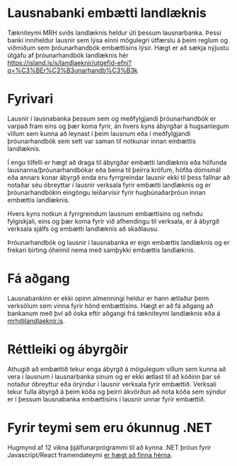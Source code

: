 # Lausnabanki embætti landlæknis
Tækniteymi MRH sviðs landlæknis heldur úti þessum lausnarbanka. Þessi banki inniheldur lausnir sem lýsa einni mögulegri útfærslu á þeim reglum og viðmiðum sem þróunarhandbók embættisins lýsir.
Hægt er að sækja nýjustu útgáfu af þróunarhandbók landlæknis hér https://island.is/s/landlaeknir/utgefid-efni?q=%C3%BEr%C3%B3unarhandb%C3%B3k

# Fyrivari
Lausnir í lausnabanka þessum sem og meðfylgjandi þróunarhandbók er varpað fram eins og þær koma fyrir, án hvers kyns ábyrgðar á hugsanlegum villum sem kunna að leynast í þeim lausnum eða í meðfylgjandi þróunarhandbók sem sett var saman til notkunar innan embættis landlæknis. 

Í engu tilfelli er hægt að draga til ábyrgðar embætti landlæknis eða höfunda lausnanna/þróunarhandbókar eða beina til þeirra kröfum, höfða dómsmál eða annars konar ábyrgð enda eru fyrrgreindar lausnir ekki til þess fallnar að notaðar séu óbreyttar í lausnir verksala fyrir embætti landlæknis og er þróunarhandbókin eingöngu leiðarvísir fyrir hugbúnaðarþróun innan embættis landlæknis. 

Hvers kyns notkun á fyrrgreindum lausnum embættisins og nefndu fylgiskjali, eins og þær koma fyrir við afhendingu til verksala, er á ábyrgð verksala sjálfs og embætti landlæknis að skaðlausu. 

Þróunarhandbók og lausnir í lausnabanka er eign embættis landlæknis og er frekari birting óheimil nema með samþykki embættis landlæknis.


# Fá aðgang
Lausnabankinn er ekki opinn almenningi heldur er hann ætlaður þeim verksölum sem vinna fyrir hönd embættisins. 
Hægt er að fá aðgang að bankanum með því að óska eftir aðgangi frá tækniteymi landlæknis eða á mrh@landlaeknir.is. 

# Réttleiki og ábyrgðir
Athugið að embættið tekur enga ábyrgð á mögulegum villum sem kunna að vera í lausnum í lausnarbanka sínum og er ekki ætlast til að kóðinn þar sé notaður óbreyttur eða órýndur í lausnir verksala fyrir embættið.
Verksali tekur fulla ábyrgð á þeim kóða og þeirri ákvörðun að nota kóða sem sýndur er í þessum lausnabanka embættisins í lausnir unnar fyrir embættið.

# Fyrir teymi sem eru ókunnug .NET
Hugmynd af 12 vikna þjálfunarprógrammi til að kynna .NET þróun fyrir Javascript/React framendateymi [er hægt að finna hérna](training.md).
